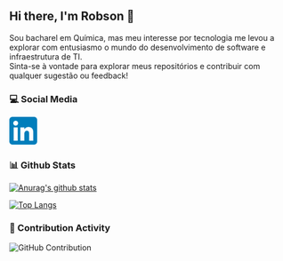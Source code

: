 ## Hi there, I'm Robson 👋

Sou bacharel em Química, mas meu interesse por tecnologia me levou a explorar com entusiasmo o mundo do desenvolvimento de software e infraestrutura de TI.  
Sinta-se à vontade para explorar meus repositórios e contribuir com qualquer sugestão ou feedback!

### :computer: Social Media
[<img src="https://raw.githubusercontent.com/felipez3r0/felipez3r0/master/assets/linkedin.svg" width="50">](https://www.linkedin.com/in/robsonmantovani/) 

### :bar_chart: Github Stats
[![Anurag's github stats](https://github-readme-stats.vercel.app/api?username=robson817&show_icons=true&count_private=true)](https://github.com/anuraghazra/github-readme-stats)

[![Top Langs](https://github-readme-stats.vercel.app/api/top-langs/?username=robson817&layout=compact&count_private=true&langs_count=10)](https://github.com/anuraghazra/github-readme-stats)

<!--
Se quiser excluir repositórios que dominam seu gráfico e ofuscam TypeScript, adicione: &exclude_repo=repo1,repo2
Exemplo:
https://github-readme-stats.vercel.app/api/top-langs/?username=robson817&layout=compact&count_private=true&langs_count=10&exclude_repo=repo1,repo2
-->

### :calendar: Contribution Activity
![GitHub Contribution](https://github-readme-activity-graph.vercel.app/graph?username=robson817&theme=github)

<!--
**robson817/robson817** is a ✨ _special_ ✨ repository because its `README.md` (this file) appears on your GitHub profile.

Here are some ideas to get you started:

- 🔭 I’m currently working on ...
- 🌱 I’m currently learning ...
- 👯 I’m looking to collaborate on ...
- 🤔 I’m looking for help with ...
- 💬 Ask me about ...
- 📫 How to reach me: ...
- 😄 Pronouns: ...
- ⚡ Fun fact: ...
-->
